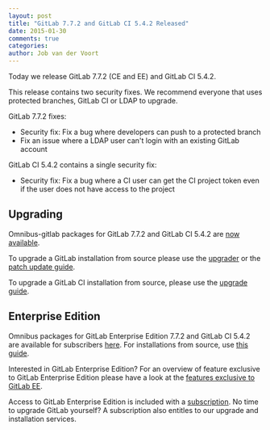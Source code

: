```yaml
---
layout: post
title: "GitLab 7.7.2 and GitLab CI 5.4.2 Released"
date: 2015-01-30
comments: true
categories:
author: Job van der Voort
---
```


Today we release GitLab 7.7.2 (CE and EE) and GitLab CI 5.4.2.

This release contains two security fixes. We recommend everyone that
uses protected branches, GitLab CI or LDAP to upgrade.

GitLab 7.7.2 fixes:

- Security fix: Fix a bug where developers can push to a protected branch
- Fix an issue where a LDAP user can't login with an existing GitLab account

GitLab CI 5.4.2 contains a single security fix:

- Security fix: Fix a bug where a CI user can get the CI project token
even if the user does not have access to the project

<!-- more -->

## Upgrading

Omnibus-gitlab packages for GitLab 7.7.2 and GitLab CI 5.4.2 are [now available](https://about.gitlab.com/downloads/).

To upgrade a GitLab installation from source please use the
[upgrader](http://doc.gitlab.com/ce/update/upgrader.html) or the [patch update
guide](http://doc.gitlab.com/ce/update/patch_versions.html).

To upgrade a GitLab CI installation from source, please use the [upgrade guide](https://gitlab.com/gitlab-org/gitlab-ci/blob/master/doc/update/patch_versions.md).

## Enterprise Edition

Omnibus packages for GitLab Enterprise Edition 7.7.2 and GitLab CI 5.4.2 are available for subscribers [here](https://gitlab.com/subscribers/gitlab-ee/blob/master/doc/install/packages.md). For installations from source, use [this guide](https://gitlab.com/subscribers/gitlab-ee/blob/master/doc/update/patch_versions.md).

Interested in GitLab Enterprise Edition?
For an overview of feature exclusive to GitLab Enterprise Edition please have a look at the [features exclusive to GitLab EE](http://about.gitlab.com/features/#enterprise).

Access to GitLab Enterprise Edition is included with a [subscription](http://www.gitlab.com/subscription/).
No time to upgrade GitLab yourself?
A subscription also entitles to our upgrade and installation services.

